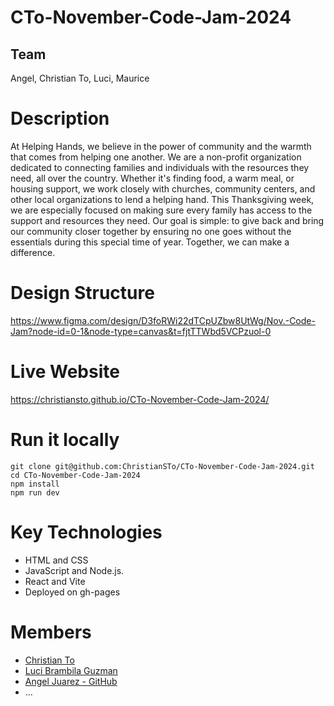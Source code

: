 # CTo-November-Code-Jam-2024

## Team

Angel, Christian To, Luci, Maurice

# Description

At Helping Hands, we believe in the power of community and the warmth that comes from helping one another. We are a non-profit organization dedicated to connecting families and individuals with the resources they need, all over the country. Whether it's finding food, a warm meal, or housing support, we work closely with churches, community centers, and other local organizations to lend a helping hand. This Thanksgiving week, we are especially focused on making sure every family has access to the support and resources they need. Our goal is simple: to give back and bring our community closer together by ensuring no one goes without the essentials during this special time of year. Together, we can make a difference.

# Design Structure

https://www.figma.com/design/D3foRWi22dTCpUZbw8UtWg/Nov.-Code-Jam?node-id=0-1&node-type=canvas&t=fjtTTWbd5VCPzuol-0

# Live Website

https://christiansto.github.io/CTo-November-Code-Jam-2024/

# Run it locally

```
git clone git@github.com:ChristianSTo/CTo-November-Code-Jam-2024.git
cd CTo-November-Code-Jam-2024
npm install
npm run dev

```

# Key Technologies

- HTML and CSS
- JavaScript and Node.js.
- React and Vite
- Deployed on gh-pages

# Members

- [Christian To](https://github.com/ChristianSTo)
- [Luci Brambila Guzman](https://github.com/Lu-guzman)
- [Angel Juarez - GitHub](https://github.com/ajuarezse)
- ...
